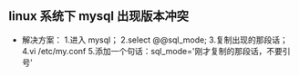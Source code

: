  ## linux 系统下 mysql 出现版本冲突
 * 解决方案：
    1.进入 mysql；
    2.select @@sql_mode;
    3.复制出现的那段话；
    4.vi /etc/my.conf
    5.添加一个句话：sql_mode='刚才复制的那段话，不要引号'
